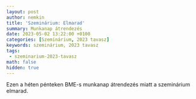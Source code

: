 ```yaml
---
layout: post
author: nemkin
title: 'Szeminárium: Elmarad'
summary: Munkanap átrendezés
date: 2023-05-02 13:22:00 +0100
categories: [Szeminárium, 2023 tavasz]
keywords: szeminárium, 2023 tavasz
tags:
 - szeminarium-2023-tavasz
math: false
hidden: true
---
```


Ezen a héten pénteken BME-s munkanap átrendezés miatt a szeminárium elmarad.
